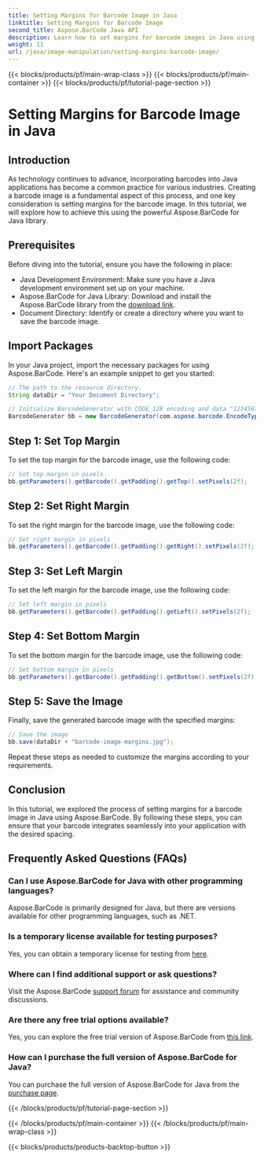 ```yaml
---
title: Setting Margins for Barcode Image in Java
linktitle: Setting Margins for Barcode Image
second_title: Aspose.BarCode Java API
description: Learn how to set margins for barcode images in Java using Aspose.BarCode. Customize spacing for seamless integration into your application
weight: 11
url: /java/image-manipulation/setting-margins-barcode-image/
---
```


{{< blocks/products/pf/main-wrap-class >}}
{{< blocks/products/pf/main-container >}}
{{< blocks/products/pf/tutorial-page-section >}}

# Setting Margins for Barcode Image in Java


## Introduction

As technology continues to advance, incorporating barcodes into Java applications has become a common practice for various industries. Creating a barcode image is a fundamental aspect of this process, and one key consideration is setting margins for the barcode image. In this tutorial, we will explore how to achieve this using the powerful Aspose.BarCode for Java library.

## Prerequisites

Before diving into the tutorial, ensure you have the following in place:

- Java Development Environment: Make sure you have a Java development environment set up on your machine.
- Aspose.BarCode for Java Library: Download and install the Aspose.BarCode library from the [download link](https://releases.aspose.com/barcode/java/).
- Document Directory: Identify or create a directory where you want to save the barcode image.

## Import Packages

In your Java project, import the necessary packages for using Aspose.BarCode. Here's an example snippet to get you started:

```java
// The path to the resource directory.
String dataDir = "Your Document Directory";

// Initialize BarcodeGenerator with CODE_128 encoding and data "1234567"
BarcodeGenerator bb = new BarcodeGenerator(com.aspose.barcode.EncodeTypes.CODE_128, "1234567");
```

## Step 1: Set Top Margin

To set the top margin for the barcode image, use the following code:

```java
// Set top margin in pixels
bb.getParameters().getBarcode().getPadding().getTop().setPixels(2f);
```

## Step 2: Set Right Margin

To set the right margin for the barcode image, use the following code:

```java
// Set right margin in pixels
bb.getParameters().getBarcode().getPadding().getRight().setPixels(2f);
```

## Step 3: Set Left Margin

To set the left margin for the barcode image, use the following code:

```java
// Set left margin in pixels
bb.getParameters().getBarcode().getPadding().getLeft().setPixels(2f);
```

## Step 4: Set Bottom Margin

To set the bottom margin for the barcode image, use the following code:

```java
// Set bottom margin in pixels
bb.getParameters().getBarcode().getPadding().getBottom().setPixels(2f);
```

## Step 5: Save the Image

Finally, save the generated barcode image with the specified margins:

```java
// Save the image
bb.save(dataDir + "barcode-image-margins.jpg");
```

Repeat these steps as needed to customize the margins according to your requirements.

## Conclusion

In this tutorial, we explored the process of setting margins for a barcode image in Java using Aspose.BarCode. By following these steps, you can ensure that your barcode integrates seamlessly into your application with the desired spacing.

## Frequently Asked Questions (FAQs)

### Can I use Aspose.BarCode for Java with other programming languages?
Aspose.BarCode is primarily designed for Java, but there are versions available for other programming languages, such as .NET.

### Is a temporary license available for testing purposes?
Yes, you can obtain a temporary license for testing from [here](https://purchase.aspose.com/temporary-license/).

### Where can I find additional support or ask questions?
Visit the Aspose.BarCode [support forum](https://forum.aspose.com/c/barcode/13) for assistance and community discussions.

### Are there any free trial options available?
Yes, you can explore the free trial version of Aspose.BarCode from [this link](https://releases.aspose.com/).

### How can I purchase the full version of Aspose.BarCode for Java?
You can purchase the full version of Aspose.BarCode for Java from the [purchase page](https://purchase.aspose.com/buy).


{{< /blocks/products/pf/tutorial-page-section >}}

{{< /blocks/products/pf/main-container >}}
{{< /blocks/products/pf/main-wrap-class >}}

{{< blocks/products/products-backtop-button >}}
